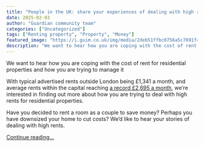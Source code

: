 ```yaml
---
title: "People in the UK: share your experiences of dealing with high rents"
date: 2025-02-03
author: "Guardian community team"
categories: ["Uncategorized"]
tags: ["Renting property", "Property", "Money"]
featured_image: "https://i.guim.co.uk/img/media/2deb51ffbc0756a5c7691f4095d3110940063188/0_180_5214_3128/master/5214.jpg?width=140&quality=85&auto=format&fit=max&s=ccbd883771f3d79bb77fe1aae60d5151"
description: "We want to hear how you are coping with the cost of rent for residential properties and how you are trying to manage itWith typical advertised rents outside Lon..."
---
```


We want to hear how you are coping with the cost of rent for residential properties and how you are trying to manage it

With typical advertised rents outside London being £1,341 a month, and average rents within the capital reaching [a record £2,695 a month](https://www.theguardian.com/society/2024/dec/27/nearly-two-thirds-of-working-private-renters-in-england-struggle-to-pay-rent), we’re interested in finding out more about how you are trying to deal with high rents for residential properties.

Have you decided to rent a room as a couple to save money? Perhaps you have downsized your home to cut costs? We’d like to hear your stories of dealing with high rents.

[Continue reading...](https://www.theguardian.com/money/2025/feb/03/people-in-the-uk-share-your-experiences-of-dealing-with-high-rents)
